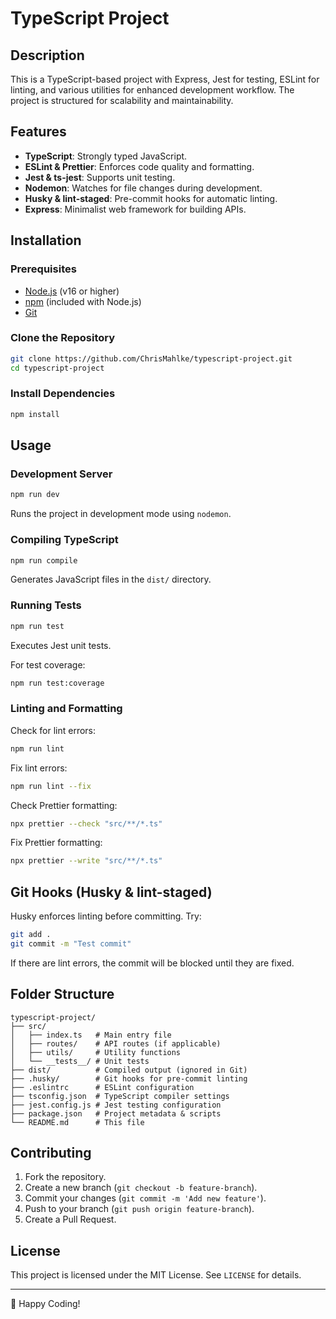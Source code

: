 # TypeScript Project

## Description
This is a TypeScript-based project with Express, Jest for testing, ESLint for linting, and various utilities for enhanced development workflow. The project is structured for scalability and maintainability.

## Features
- **TypeScript**: Strongly typed JavaScript.
- **ESLint & Prettier**: Enforces code quality and formatting.
- **Jest & ts-jest**: Supports unit testing.
- **Nodemon**: Watches for file changes during development.
- **Husky & lint-staged**: Pre-commit hooks for automatic linting.
- **Express**: Minimalist web framework for building APIs.

## Installation
### Prerequisites
- [Node.js](https://nodejs.org/) (v16 or higher)
- [npm](https://www.npmjs.com/) (included with Node.js)
- [Git](https://git-scm.com/)

### Clone the Repository
```sh
git clone https://github.com/ChrisMahlke/typescript-project.git
cd typescript-project
```

### Install Dependencies
```sh
npm install
```

## Usage
### Development Server
```sh
npm run dev
```
Runs the project in development mode using `nodemon`.

### Compiling TypeScript
```sh
npm run compile
```
Generates JavaScript files in the `dist/` directory.

### Running Tests
```sh
npm run test
```
Executes Jest unit tests.

For test coverage:
```sh
npm run test:coverage
```

### Linting and Formatting
Check for lint errors:
```sh
npm run lint
```
Fix lint errors:
```sh
npm run lint --fix
```
Check Prettier formatting:
```sh
npx prettier --check "src/**/*.ts"
```
Fix Prettier formatting:
```sh
npx prettier --write "src/**/*.ts"
```

## Git Hooks (Husky & lint-staged)
Husky enforces linting before committing. Try:
```sh
git add .
git commit -m "Test commit"
```
If there are lint errors, the commit will be blocked until they are fixed.

## Folder Structure
```
typescript-project/
├── src/
│   ├── index.ts   # Main entry file
│   ├── routes/    # API routes (if applicable)
│   ├── utils/     # Utility functions
│   └── __tests__/ # Unit tests
├── dist/          # Compiled output (ignored in Git)
├── .husky/        # Git hooks for pre-commit linting
├── .eslintrc      # ESLint configuration
├── tsconfig.json  # TypeScript compiler settings
├── jest.config.js # Jest testing configuration
├── package.json   # Project metadata & scripts
└── README.md      # This file
```

## Contributing
1. Fork the repository.
2. Create a new branch (`git checkout -b feature-branch`).
3. Commit your changes (`git commit -m 'Add new feature'`).
4. Push to your branch (`git push origin feature-branch`).
5. Create a Pull Request.

## License
This project is licensed under the MIT License. See `LICENSE` for details.

---
🚀 Happy Coding!

